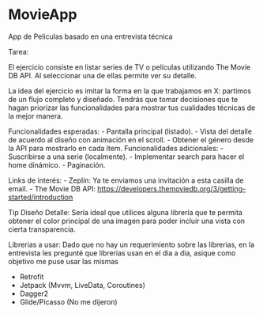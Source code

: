 # MovieApp

App de Peliculas basado en una entrevista técnica

Tarea:

El ejercicio consiste en listar series de TV o películas utilizando The Movie DB API. Al seleccionar una de ellas permite ver su detalle. 

La idea del ejercicio es imitar la forma en la que trabajamos en X: partimos de un flujo completo y diseñado. Tendrás que tomar decisiones que te hagan priorizar las funcionalidades para mostrar tus cualidades técnicas de la mejor manera.

Funcionalidades esperadas:
    - Pantalla principal (listado).
    - Vista del detalle de acuerdo al diseño con animación en el scroll.
    - Obtener el género desde la API para mostrarlo en cada ítem.
Funcionalidades adicionales:
    - Suscribirse a una serie (localmente).
    - Implementar search para hacer el home dinámico.
    - Paginación.

Links de interés:
    - Zeplin: Ya te enviamos una invitación a esta casilla de email.
    - The Movie DB API: https://developers.themoviedb.org/3/getting-started/introduction

Tip Diseño Detalle: Sería ideal que utilices alguna librería que te permita obtener el color principal de una imagen para poder incluír una vista con cierta transparencia.



Librerias a usar:
  Dado que no hay un requerimiento sobre las librerias, en la entrevista les pregunté que librerias usan en el dia a dia, asique como objetivo me puse usar las mismas
  
  - Retrofit
  - Jetpack (Mvvm, LiveData, Coroutines)
  - Dagger2
  - Glide/Picasso (No me dijeron)
